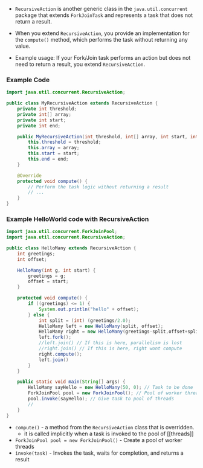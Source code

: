 - `RecursiveAction` is another generic class in the `java.util.concurrent` package that extends `ForkJoinTask` and represents a task that does not return a result.

- When you extend `RecursiveAction`, you provide an implementation for the `compute()` method, which performs the task without returning any value.

- Example usage: If your Fork/Join task performs an action but does not need to return a result, you extend `RecursiveAction`.

### Example Code

```Java
import java.util.concurrent.RecursiveAction;

public class MyRecursiveAction extends RecursiveAction {
    private int threshold;
    private int[] array;
    private int start;
    private int end;

    public MyRecursiveAction(int threshold, int[] array, int start, int end) {
        this.threshold = threshold;
        this.array = array;
        this.start = start;
        this.end = end;
    }

    @Override
    protected void compute() {
        // Perform the task logic without returning a result
        // ...
    }
}
```

### Example HelloWorld code with RecursiveAction

```Java
import java.util.concurrent.ForkJoinPool; 
import java.util.concurrent.RecursiveAction;

public class HelloMany extends RecursiveAction {
	int greetings;
	int offset;

	HelloMany(int g, int start) {
		greetings = g;
		offset = start;
	}

	protected void compute() {
		if ((greetings) <= 1) {
			System.out.println("hello" + offset);
		} else {
			int split = (int) (greetings/2.0);
			HelloMany left = new HelloMany(split, offset);
			HelloMany right = new HelloMany(greetings-split,offset+split);
			left.fork();
			//left.join() // If this is here, parallelism is lost
			//right.join() // If this is here, right wont compute
			right.compute();
			left.join()
		}
	}

	public static void main(String[] args) {
		HelloMany sayHello = new HelloMany(50, 0); // Task to be done
		ForkJoinPool pool = new ForkJoinPool(); // Pool of worker threads
		pool.invoke(sayHello); // Give task to pool of threads
		//
	}
}
```

- `compute()` - a method from the `RecursiveAction` class that is overridden.
	- it is called implicitly when a task is invoked to the pool of [[threads]]
- `ForkJoinPool pool = new ForkJoinPool()` - Create a pool of worker threads
- `invoke(task)` - Invokes the task, waits for completion, and returns a result